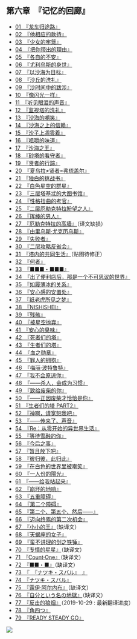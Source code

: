 ## 第六章　『记忆的回廊』

- [01　『龙车归途路』](01.html)
- [02　『他相应的款待』](02.html)
- [03　『少女的牢笼』](03.html)
- [04　『把你带出的理由』](04.html)
- [05　『各自的不安』](05.html)
- [06　『尤利乌斯的身世』](06.html)
- [07　『以沙海为目标』](07.html)
- [08　『沙丘的洗礼』](08.html)
- [09　『沙时间中的跋涉』](09.html)
- [10　『像闪光一样』](10.html)
- [11　『听见眼泪的声音』](11.html)
- [12　『监视塔的洗礼』](12.html)
- [13　『沙海的嘲笑』](13.html)
- [14　『沙海之上的信赖』](14.html)
- [15　『沙子上凋零着』](15.html)
- [16　『咀嚼的味道』](16.html)
- [17　『沙海之王』](17.html)
- [18　『砂塔的看守者』](18.html)
- [19　『贤者的行踪』](19.html)
- [20　『夏乌拉≠贤者=弗琉盖尔』](20.html)
- [21　『独白的挑战书』](21.html)
- [22　『白色星空的群星』](22.html)
- [23　『三层塔基忒的大图书馆』](23.html)
- [24　『性格扭曲的考官』](24.html)
- [25　『二层厄勒克特拉盼望之人』](25.html)
- [26　『挥棒的男人』](26.html)
- [27　『厄勒克特拉的高墙』](27.html)（译文缺损）
- [28　『由里乌斯·尤克历乌斯』](28.html)
- [29　『失败者』](29.html)
- [30　『二层攻略反省会』](30.html)
- [31　『塔内的共同生活』](31.html)（贴图待修正）
- [32　『何者』](32.html)
- [33　『■■■・■■■』](33.html)
- [34　『出了便利店后，那是一个不可思议的世界』](34.html)
- [35　『如履薄冰的关系』](35.html)
- [36　『安心感的安置处』](36.html)
- [37　『纸老虎所见之梦』](37.html)
- [38　『NISHISHEI』](38.html)
- [39　『残骸』](39.html)
- [40　『被星空抛弃』](40.html)
- [41　『安心的臭味』](41.html)
- [42　『死者们的塔』](42.html)
- [43　『生者们的塔』](43.html)
- [44　『血之勋章』](44.html)
- [45　『罪人的拥抱』](45.html)
- [46　『梅丽·波特鲁特』](46.html)
- [47　『我不会原谅你』](47.html)
- [48　『——杀人，会成为习惯』](48.html)
- [49　『致给废柴的你』](49.html)
- [50　『——正因废柴才恰恰是你』](50.html)
- [51　『生者们的塔 PART2』](51.html)
- [52　『神啊，请宽恕我吧』](52.html)
- [53　『——传来了、声音』](53.html)
- [54　『Re：从零开始的异世界生活』](54.html)
- [55　『等待雪融的你』](55.html)
- [56　『今后之事』](56.html)
- [57　『暂且放下吧』](57.html)
- [58　『彼归彼，此归此』](58.html)
- [59　『在白色的世界里被嘲笑』](59.html)
- [60　『一人份的陽光』](60.html)
- [61　『——给我站起来』](61.html)
- [62　『崩坏的地响』](62.html)
- [63　『五重障碍』](63.html)
- [64　『第二个障碍』](64.html)
- [65　『第二个、第五个、然后——』](65.html)
- [66　『迈向终焉的第二次机会』](66.html)
- [67　『小小的王』](67.html)（缺译文）
- [68　『天蝎座的女子』](68.html)
- [69　『蛮不讲理的剑之铁锤』](69.html)
- [70　『专情的星星』](70.html)（缺译文）
- [71　『Count·One』](71.html)（缺译文）
- [72　『■■・■』](72.html)（缺译文）
- [73　『　『ナツキ・スバル』　』](73.html)
- [74　『ナツキ・スバル』](74.html)
- [75　『露伊·阿尔内布』](75.html)（缺译文）
- [76　『自分という名の地獄』](76.html)（缺译文）
- [77　『反击的狼烟』](77.html)（2019-10-29 : 最新翻译进度）
- [78　『角四つ』](78.html)
- [79　『READY STEADY GO』](79.html)

![](/res/img/article/chapter060.jpg)
